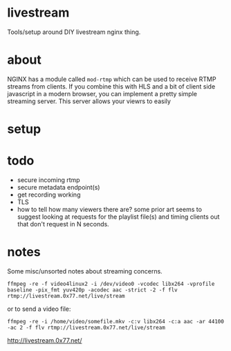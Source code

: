 # livestream

Tools/setup around DIY livestream nginx thing.

# about

NGINX has a module called `mod-rtmp` which can be used to receive RTMP
streams from clients.  If you combine this with HLS and a bit of client
side javascript in a modern browser, you can implement a pretty simple
streaming server.  This server allows your viewrs to easily

# setup

# todo

* secure incoming rtmp
* secure metadata endpoint(s)
* get recording working
* TLS
* how to tell how many viewers there are?  some prior art seems to suggest looking at requests 
  for the playlist file(s) and timing clients out that don't request in N seconds.

# notes

Some misc/unsorted notes about streaming concerns.

```
ffmpeg -re -f video4linux2 -i /dev/video0 -vcodec libx264 -vprofile baseline -pix_fmt yuv420p -acodec aac -strict -2 -f flv rtmp://livestream.0x77.net/live/stream
```

or to send a video file:
```
ffmpeg -re -i /home/video/somefile.mkv -c:v libx264 -c:a aac -ar 44100 -ac 2 -f flv rtmp://livestream.0x77.net/live/stream
```

http://livestream.0x77.net/

